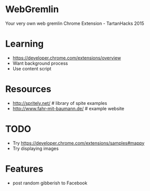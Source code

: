 # WebGremlin
Your very own web gremlin Chrome Extension - TartanHacks 2015

# Learning
- https://developer.chrome.com/extensions/overview
- Want background process
- Use content script

# Resources
- http://spritely.net/            # library of spite examples
- http://www.fahr-mit-baumann.de/ # example website

# TODO
- Try https://developer.chrome.com/extensions/samples#mappy
- Try displaying images

# Features
- post random gibberish to Facebook